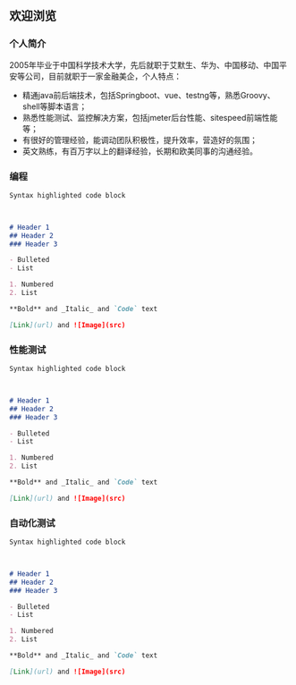 ## 欢迎浏览
### 个人简介
2005年毕业于中国科学技术大学，先后就职于艾默生、华为、中国移动、中国平安等公司，目前就职于一家金融美企，个人特点：
- 精通java前后端技术，包括Springboot、vue、testng等，熟悉Groovy、shell等脚本语言；
- 熟悉性能测试、监控解决方案，包括jmeter后台性能、sitespeed前端性能等；
- 有很好的管理经验，能调动团队积极性，提升效率，营造好的氛围；
- 英文熟练，有百万字以上的翻译经验，长期和欧美同事的沟通经验。

### 编程
```markdown
Syntax highlighted code block



# Header 1
## Header 2
### Header 3

- Bulleted
- List

1. Numbered
2. List

**Bold** and _Italic_ and `Code` text

[Link](url) and ![Image](src)
```
### 性能测试
```markdown
Syntax highlighted code block



# Header 1
## Header 2
### Header 3

- Bulleted
- List

1. Numbered
2. List

**Bold** and _Italic_ and `Code` text

[Link](url) and ![Image](src)
```
### 自动化测试

```markdown
Syntax highlighted code block



# Header 1
## Header 2
### Header 3

- Bulleted
- List

1. Numbered
2. List

**Bold** and _Italic_ and `Code` text

[Link](url) and ![Image](src)
```
